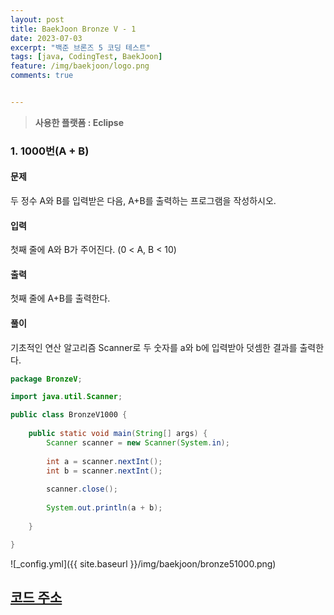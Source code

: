```yaml
---
layout: post
title: BaekJoon Bronze V - 1 
date: 2023-07-03
excerpt: "백준 브론즈 5 코딩 테스트"
tags: [java, CodingTest, BaekJoon]
feature: /img/baekjoon/logo.png
comments: true


---
```



> **사용한 플랫폼 : Eclipse**



### 1.  1000번(A + B)

#### 문제

두 정수 A와 B를 입력받은 다음, A+B를 출력하는 프로그램을 작성하시오.

#### 입력

첫째 줄에 A와 B가 주어진다. (0 < A, B < 10)

#### 출력

첫째 줄에 A+B를 출력한다.

#### 풀이

기초적인 연산 알고리즘 Scanner로 두 숫자를 a와 b에 입력받아 덧셈한 결과를 출력한다.

```java
package BronzeV;

import java.util.Scanner;

public class BronzeV1000 {
	
	public static void main(String[] args) {
		Scanner scanner = new Scanner(System.in);
		
		int a = scanner.nextInt();
		int b = scanner.nextInt();
		
		scanner.close(); 
		
		System.out.println(a + b);
			
	}

}
```

![_config.yml]({{ site.baseurl }}/img/baekjoon/bronze51000.png)



## [코드 주소](https://github.com/GreenteaPIE/PracticeBaekJoon)
